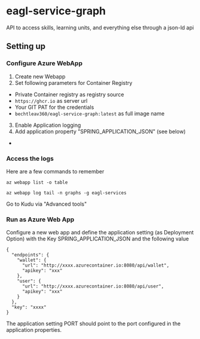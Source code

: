 # eagl-service-graph
API to access skills, learning units, and everything else through a json-ld api


## Setting up


### Configure Azure WebApp

1. Create new Webapp
2. Set following parameters for Container Registry
  - Private Container registry as registry source
  - ``https://ghcr.io`` as server url
  - Your GIT PAT for the credentials
  - ``bechtleav360/eagl-service-graph:latest`` as full image name
3. Enable Application logging
4. Add application property "SPRING_APPLICATION_JSON" (see below)
  - 


### Access the logs

Here are a few commands to remember

````shell
az webapp list -o table

az webapp log tail -n graphs -g eagl-services

````

Go to Kudu via "Advanced tools"


### Run as Azure Web App

Configure a new web app and define the  application setting (as Deployment Option) with the Key SPRING_APPLICATION_JSON and the following value

```
{
  "endpoints": {
    "wallet": {
      "url": "http://xxxx.azurecontainer.io:8080/api/wallet",
      "apikey": "xxx"
    },
    "user": {
      "url": "http://xxxx.azurecontainer.io:8080/api/user",
      "apikey": "xxx"
    }
  },
  "key": "xxxx"
}
```

The application setting PORT should point to the port configured in the application properties. 